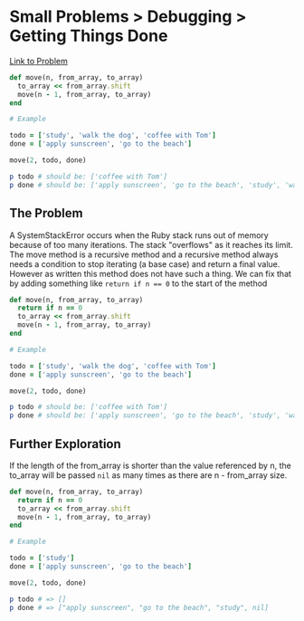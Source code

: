 # Small Problems > Debugging > Getting Things Done

[Link to Problem](https://launchschool.com/exercises/9e40881a)

```ruby
def move(n, from_array, to_array)
  to_array << from_array.shift
  move(n - 1, from_array, to_array)
end

# Example

todo = ['study', 'walk the dog', 'coffee with Tom']
done = ['apply sunscreen', 'go to the beach']

move(2, todo, done)

p todo # should be: ['coffee with Tom']
p done # should be: ['apply sunscreen', 'go to the beach', 'study', 'walk the dog']
```

## The Problem

 A SystemStackError occurs when the Ruby stack runs out of memory because of too many iterations. The stack "overflows" as it reaches its limit. The move method is a recursive method and a recursive method always needs a condition to stop iterating (a base case) and return a final value. However as written this method does not have such a thing. We can fix that by adding something like `return if n == 0` to the start of the method

```ruby
def move(n, from_array, to_array)
  return if n == 0
  to_array << from_array.shift
  move(n - 1, from_array, to_array)
end

# Example

todo = ['study', 'walk the dog', 'coffee with Tom']
done = ['apply sunscreen', 'go to the beach']

move(2, todo, done)

p todo # should be: ['coffee with Tom']
p done # should be: ['apply sunscreen', 'go to the beach', 'study', 'walk the dog']
```

## Further Exploration

If the length of the from_array is shorter than the value referenced by n, the to_array will be passed `nil` as many times as there are n - from_array size.

```ruby
def move(n, from_array, to_array)
  return if n == 0
  to_array << from_array.shift
  move(n - 1, from_array, to_array)
end

# Example

todo = ['study']
done = ['apply sunscreen', 'go to the beach']

move(2, todo, done)

p todo # => []
p done # => ["apply sunscreen", "go to the beach", "study", nil]
```

